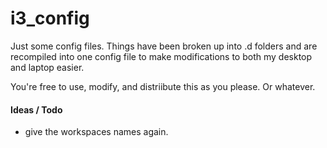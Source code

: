 # i3_config
Just some config files.
Things have been broken up into .d folders and are recompiled into one config file to make modifications to both my desktop and laptop easier.

You're free to use, modify, and distriibute this as you please. Or whatever.

#### Ideas / Todo
* give the workspaces names again.
